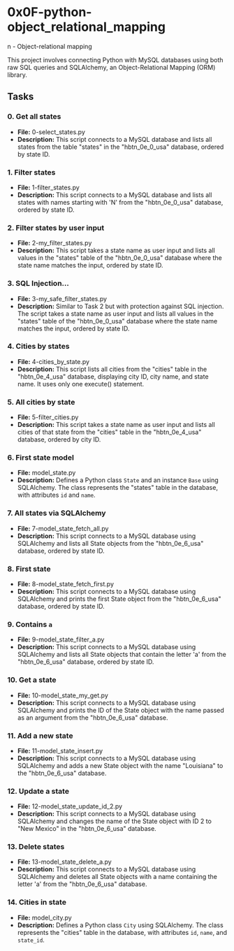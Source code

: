 # 0x0F-python-object_relational_mapping
n - Object-relational mapping

This project involves connecting Python with MySQL databases using both raw SQL queries and SQLAlchemy, an Object-Relational Mapping (ORM) library.

## Tasks

### 0. Get all states
- **File:** 0-select_states.py
- **Description:** This script connects to a MySQL database and lists all states from the table "states" in the "hbtn_0e_0_usa" database, ordered by state ID.

### 1. Filter states
- **File:** 1-filter_states.py
- **Description:** This script connects to a MySQL database and lists all states with names starting with 'N' from the "hbtn_0e_0_usa" database, ordered by state ID.

### 2. Filter states by user input
- **File:** 2-my_filter_states.py
- **Description:** This script takes a state name as user input and lists all values in the "states" table of the "hbtn_0e_0_usa" database where the state name matches the input, ordered by state ID.

### 3. SQL Injection...
- **File:** 3-my_safe_filter_states.py
- **Description:** Similar to Task 2 but with protection against SQL injection. The script takes a state name as user input and lists all values in the "states" table of the "hbtn_0e_0_usa" database where the state name matches the input, ordered by state ID.

### 4. Cities by states
- **File:** 4-cities_by_state.py
- **Description:** This script lists all cities from the "cities" table in the "hbtn_0e_4_usa" database, displaying city ID, city name, and state name. It uses only one execute() statement.

### 5. All cities by state
- **File:** 5-filter_cities.py
- **Description:** This script takes a state name as user input and lists all cities of that state from the "cities" table in the "hbtn_0e_4_usa" database, ordered by city ID.

### 6. First state model
- **File:** model_state.py
- **Description:** Defines a Python class `State` and an instance `Base` using SQLAlchemy. The class represents the "states" table in the database, with attributes `id` and `name`.

### 7. All states via SQLAlchemy
- **File:** 7-model_state_fetch_all.py
- **Description:** This script connects to a MySQL database using SQLAlchemy and lists all State objects from the "hbtn_0e_6_usa" database, ordered by state ID.

### 8. First state
- **File:** 8-model_state_fetch_first.py
- **Description:** This script connects to a MySQL database using SQLAlchemy and prints the first State object from the "hbtn_0e_6_usa" database, ordered by state ID.

### 9. Contains `a`
- **File:** 9-model_state_filter_a.py
- **Description:** This script connects to a MySQL database using SQLAlchemy and lists all State objects that contain the letter 'a' from the "hbtn_0e_6_usa" database, ordered by state ID.

### 10. Get a state
- **File:** 10-model_state_my_get.py
- **Description:** This script connects to a MySQL database using SQLAlchemy and prints the ID of the State object with the name passed as an argument from the "hbtn_0e_6_usa" database.

### 11. Add a new state
- **File:** 11-model_state_insert.py
- **Description:** This script connects to a MySQL database using SQLAlchemy and adds a new State object with the name "Louisiana" to the "hbtn_0e_6_usa" database.

### 12. Update a state
- **File:** 12-model_state_update_id_2.py
- **Description:** This script connects to a MySQL database using SQLAlchemy and changes the name of the State object with ID 2 to "New Mexico" in the "hbtn_0e_6_usa" database.

### 13. Delete states
- **File:** 13-model_state_delete_a.py
- **Description:** This script connects to a MySQL database using SQLAlchemy and deletes all State objects with a name containing the letter 'a' from the "hbtn_0e_6_usa" database.

### 14. Cities in state
- **File:** model_city.py
- **Description:** Defines a Python class `City` using SQLAlchemy. The class represents the "cities" table in the database, with attributes `id`, `name`, and `state_id`.


